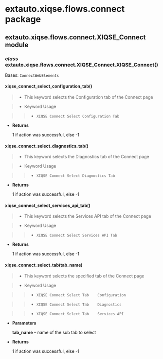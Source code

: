 # extauto.xiqse.flows.connect package

## extauto.xiqse.flows.connect.XIQSE_Connect module


### _class_ extauto.xiqse.flows.connect.XIQSE_Connect.XIQSE_Connect()
Bases: `ConnectWebElements`


#### xiqse_connect_select_configuration_tab()
> 
> * This keyword selects the Configuration tab of the Connect page


> * Keyword Usage

> > 
> > * `XIQSE Connect Select Configuration Tab`


* **Returns**

    1 if action was successful, else -1



#### xiqse_connect_select_diagnostics_tab()
> 
> * This keyword selects the Diagnostics tab of the Connect page


> * Keyword Usage

> > 
> > * `XIQSE Connect Select Diagnostics Tab`


* **Returns**

    1 if action was successful, else -1



#### xiqse_connect_select_services_api_tab()
> 
> * This keyword selects the Services API tab of the Connect page


> * Keyword Usage

> > 
> > * `XIQSE Connect Select Services API Tab`


* **Returns**

    1 if action was successful, else -1



#### xiqse_connect_select_tab(tab_name)
> 
> * This keyword selects the specified tab of the Connect page


> * Keyword Usage

> > 
> > * `XIQSE Connect Select Tab    Configuration`


> > * `XIQSE Connect Select Tab    Diagnostics`


> > * `XIQSE Connect Select Tab    Services API`


* **Parameters**

    **tab_name** – name of the sub tab to select



* **Returns**

    1 if action was successful, else -1
